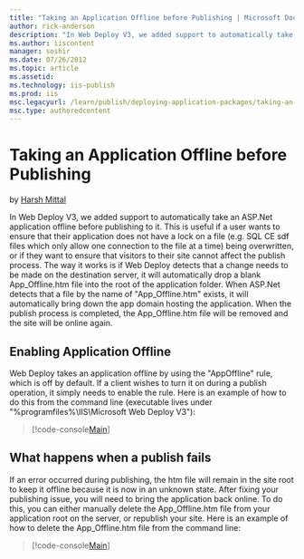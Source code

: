 ```yaml
---
title: "Taking an Application Offline before Publishing | Microsoft Docs"
author: rick-anderson
description: "In Web Deploy V3, we added support to automatically take an ASP.Net application offline before publishing to it. This is useful if a user wants to ensure tha..."
ms.author: iiscontent
manager: soshir
ms.date: 07/26/2012
ms.topic: article
ms.assetid: 
ms.technology: iis-publish
ms.prod: iis
msc.legacyurl: /learn/publish/deploying-application-packages/taking-an-application-offline-before-publishing
msc.type: authoredcontent
---
```

Taking an Application Offline before Publishing
====================
by [Harsh Mittal](https://twitter.com/harshmittal)

In Web Deploy V3, we added support to automatically take an ASP.Net application offline before publishing to it. This is useful if a user wants to ensure that their application does not have a lock on a file (e.g. SQL CE sdf files which only allow one connection to the file at a time) being overwritten, or if they want to ensure that visitors to their site cannot affect the publish process. The way it works is if Web Deploy detects that a change needs to be made on the destination server, it will automatically drop a blank App\_Offline.htm file into the root of the application folder. When ASP.Net detects that a file by the name of "App\_Offline.htm" exists, it will automatically bring down the app domain hosting the application. When the publish process is completed, the App\_Offline.htm file will be removed and the site will be online again.

## Enabling Application Offline

Web Deploy takes an application offline by using the "AppOffline" rule, which is off by default. If a client wishes to turn it on during a publish operation, it simply needs to enable the rule. Here is an example of how to do this from the command line (executable lives under "%programfiles%\IIS\Microsoft Web Deploy V3"):

> [!code-console[Main](taking-an-application-offline-before-publishing/samples/sample1.cmd)]


### 

## What happens when a publish fails

If an error occurred during publishing, the htm file will remain in the site root to keep it offline because it is now in an unknown state. After fixing your publishing issue, you will need to bring the application back online. To do this, you can either manually delete the App\_Offline.htm file from your application root on the server, or republish your site. Here is an example of how to delete the App\_Offline.htm file from the command line:

> [!code-console[Main](taking-an-application-offline-before-publishing/samples/sample2.cmd)]